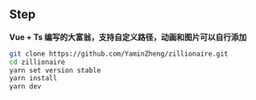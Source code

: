 ## Step

__Vue + Ts 编写的大富翁，支持自定义路径，动画和图片可以自行添加__

```bash
git clone https://github.com/YaminZheng/zillionaire.git
cd zillionaire
yarn set version stable
yarn install
yarn dev
```
